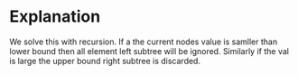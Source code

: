 # Explanation

We solve this with recursion. If a the current nodes value is samller than lower bound then all element left subtree will be ignored. Similarly if the val is large the upper bound right subtree is discarded.